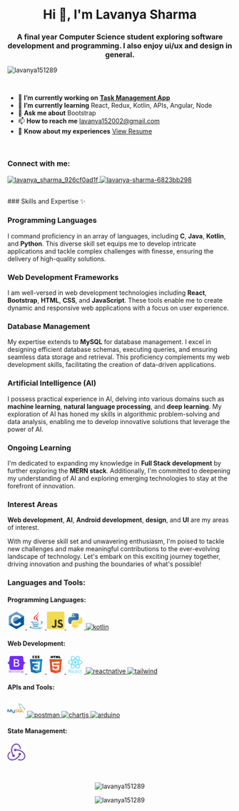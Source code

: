 <h1 align="center">Hi 👋, I'm Lavanya Sharma</h1>

<h3 align="center">A final year Computer Science student exploring software development and programming. I also enjoy ui/ux and design in general.</h3>

<p align="left">
  <img src="https://komarev.com/ghpvc/?username=lavanya151289&label=Profile%20views&color=0e75b6&style=flat" alt="lavanya151289" />
</p>

<br />

- 🔭 **I’m currently working on** [**Task Management App**](#)
- 🌱 **I’m currently learning** React, Redux, Kotlin, APIs, Angular, Node
- 💬 **Ask me about** Bootstrap
- 📫 **How to reach me** [lavanya152002@gmail.com](mailto:lavanya152002@gmail.com)
- 📄 **Know about my experiences** [View Resume](https://drive.google.com/file/d/1XxgduZm5ui862-3iTOlehGlAkgp0Vsni/view?usp=sharing)

<br />

<h3 align="left">Connect with me:</h3>
<p align="left">
  <a href="https://dev.to/lavanya_sharma_926cf0ad1f" target="blank">
    <img align="center" src="https://raw.githubusercontent.com/rahuldkjain/github-profile-readme-generator/master/src/images/icons/Social/devto.svg" alt="lavanya_sharma_926cf0ad1f" height="30" width="40" />
  </a>
  <a href="https://linkedin.com/in/lavanya-sharma-6823bb298" target="blank">
    <img align="center" src="https://raw.githubusercontent.com/rahuldkjain/github-profile-readme-generator/master/src/images/icons/Social/linked-in-alt.svg" alt="lavanya-sharma-6823bb298" height="30" width="40" />
  </a>
</p>

<br />
### Skills and Expertise ✨

### Programming Languages
I command proficiency in an array of languages, including **C**, **Java**, **Kotlin**, and **Python**. This diverse skill set equips me to develop intricate applications and tackle complex challenges with finesse, ensuring the delivery of high-quality solutions.

### Web Development Frameworks
I am well-versed in web development technologies including **React**, **Bootstrap**, **HTML**, **CSS**, and **JavaScript**. These tools enable me to create dynamic and responsive web applications with a focus on user experience.

### Database Management
My expertise extends to **MySQL** for database management. I excel in designing efficient database schemas, executing queries, and ensuring seamless data storage and retrieval. This proficiency complements my web development skills, facilitating the creation of data-driven applications.

### Artificial Intelligence (AI)
I possess practical experience in AI, delving into various domains such as **machine learning**, **natural language processing**, and **deep learning**. My exploration of AI has honed my skills in algorithmic problem-solving and data analysis, enabling me to develop innovative solutions that leverage the power of AI.

### Ongoing Learning
I'm dedicated to expanding my knowledge in **Full Stack development** by further exploring the **MERN stack**. Additionally, I'm committed to deepening my understanding of AI and exploring emerging technologies to stay at the forefront of innovation.

### Interest Areas
**Web development**, **AI**, **Android development**, **design**, and **UI** are my areas of interest.

With my diverse skill set and unwavering enthusiasm, I'm poised to tackle new challenges and make meaningful contributions to the ever-evolving landscape of technology. Let's embark on this exciting journey together, driving innovation and pushing the boundaries of what's possible!


<h3 align="left">Languages and Tools:</h3>

<h4 align="left">Programming Languages:</h4>
<p align="left">
  <a href="https://www.cprogramming.com/" target="_blank" rel="noreferrer">
    <img src="https://raw.githubusercontent.com/devicons/devicon/master/icons/c/c-original.svg" alt="c" width="40" height="40"/>
  </a>
  <a href="https://www.java.com" target="_blank" rel="noreferrer">
    <img src="https://raw.githubusercontent.com/devicons/devicon/master/icons/java/java-original.svg" alt="java" width="40" height="40"/>
  </a>
  <a href="https://developer.mozilla.org/en-US/docs/Web/JavaScript" target="_blank" rel="noreferrer">
    <img src="https://raw.githubusercontent.com/devicons/devicon/master/icons/javascript/javascript-original.svg" alt="javascript" width="40" height="40"/>
  </a>
  <a href="https://www.python.org" target="_blank" rel="noreferrer">
    <img src="https://raw.githubusercontent.com/devicons/devicon/master/icons/python/python-original.svg" alt="python" width="40" height="40"/>
  </a>
  <a href="https://kotlinlang.org" target="_blank" rel="noreferrer">
    <img src="https://www.vectorlogo.zone/logos/kotlinlang/kotlinlang-icon.svg" alt="kotlin" width="40" height="40"/>
  </a>
</p>

<h4 align="left">Web Development:</h4>
<p align="left">
  <a href="https://getbootstrap.com" target="_blank" rel="noreferrer">
    <img src="https://raw.githubusercontent.com/devicons/devicon/master/icons/bootstrap/bootstrap-plain-wordmark.svg" alt="bootstrap" width="40" height="40"/>
  </a>
  <a href="https://www.w3schools.com/css/" target="_blank" rel="noreferrer">
    <img src="https://raw.githubusercontent.com/devicons/devicon/master/icons/css3/css3-original-wordmark.svg" alt="css3" width="40" height="40"/>
  </a>
  <a href="https://www.w3.org/html/" target="_blank" rel="noreferrer">
    <img src="https://raw.githubusercontent.com/devicons/devicon/master/icons/html5/html5-original-wordmark.svg" alt="html5" width="40" height="40"/>
  </a>
  <a href="https://reactjs.org/" target="_blank" rel="noreferrer">
    <img src="https://raw.githubusercontent.com/devicons/devicon/master/icons/react/react-original-wordmark.svg" alt="react" width="40" height="40"/>
  </a>
  <a href="https://reactnative.dev/" target="_blank" rel="noreferrer">
    <img src="https://reactnative.dev/img/header_logo.svg" alt="reactnative" width="40" height="40"/>
  </a>
  <a href="https://tailwindcss.com/" target="_blank" rel="noreferrer">
    <img src="https://www.vectorlogo.zone/logos/tailwindcss/tailwindcss-icon.svg" alt="tailwind" width="40" height="40"/>
  </a>
</p>

<h4 align="left">APIs and Tools:</h4>
<p align="left">
  <a href="https://www.mysql.com/" target="_blank" rel="noreferrer">
    <img src="https://raw.githubusercontent.com/devicons/devicon/master/icons/mysql/mysql-original-wordmark.svg" alt="mysql" width="40" height="40"/>
  </a>
  <a href="https://postman.com" target="_blank" rel="noreferrer">
    <img src="https://www.vectorlogo.zone/logos/getpostman/getpostman-icon.svg" alt="postman" width="40" height="40"/>
  </a>
  <a href="https://www.chartjs.org" target="_blank" rel="noreferrer">
    <img src="https://www.chartjs.org/media/logo-title.svg" alt="chartjs" width="40" height="40"/>
  </a>
  <a href="https://www.arduino.cc/" target="_blank" rel="noreferrer">
    <img src="https://cdn.worldvectorlogo.com/logos/arduino-1.svg" alt="arduino" width="40" height="40"/>
  </a>
</p>

<h4 align="left">State Management:</h4>
<p align="left">
  <a href="https://redux.js.org" target="_blank" rel="noreferrer">
    <img src="https://raw.githubusercontent.com/devicons/devicon/master/icons/redux/redux-original.svg" alt="redux" width="40" height="40"/>
  </a>
</p>

<br />

<p align="center">
  <img src="https://github-readme-stats.vercel.app/api/top-langs?username=lavanya151289&show_icons=true&locale=en&layout=compact" alt="lavanya151289" />
</p>

<p align="center">
  <img src="https://github-readme-stats.vercel.app/api?username=lavanya151289&show_icons=true&locale=en" alt="lavanya151289" />
</p>
